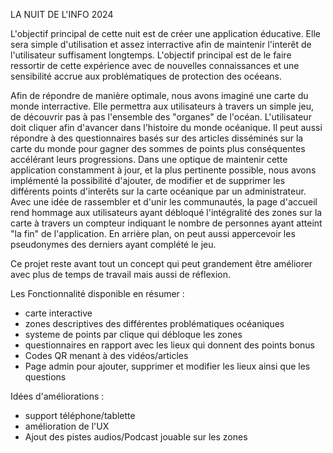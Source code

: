 LA NUIT DE L'INFO 2024





L'objectif principal de cette nuit est de créer une application éducative. Elle sera simple d'utilisation et assez interractive afin de maintenir l'interêt de l'utilisateur suffisament longtemps. L'objectif principal est de le faire ressortir de cette expérience avec de nouvelles connaissances et une sensibilité accrue aux problématiques de protection des océeans.

Afin de répondre de manière optimale, nous avons imaginé une carte du monde interractive. Elle permettra aux utilisateurs à travers un simple jeu, de découvrir pas à pas l'ensemble des "organes" de l'océan. 
L'utilisateur doit cliquer afin d'avancer dans l'histoire du monde océanique. Il peut aussi répondre à des questionnaires basés sur des articles disséminés sur la carte du monde pour gagner des sommes de points plus conséquentes accélérant leurs progressions.
Dans une optique de maintenir cette application constamment à jour, et la plus pertinente possible, nous avons implémenté la possibilité d'ajouter, de modifier et de supprimer les différents points d'interêts sur la carte océanique par un administrateur.
Avec une idée de rassembler et d'unir les communautés, la page d'accueil rend hommage aux utilisateurs ayant débloqué l'intégralité des zones sur la carte à travers un compteur indiquant le nombre de personnes ayant atteint "la fin" de l'application. En arrière plan, on peut aussi appercevoir les pseudonymes des derniers ayant complété le jeu.

Ce projet reste avant tout un concept qui peut grandement être améliorer avec plus de temps de travail mais aussi de réflexion.

Les Fonctionnalité disponible en résumer :
- carte interactive
- zones descriptives des différentes problématiques océaniques
- systeme de points par clique qui débloque les zones
- questionnaires en rapport avec les lieux qui donnent des points bonus
- Codes QR menant à des vidéos/articles
- Page admin pour ajouter, supprimer et modifier les lieux ainsi que les questions

Idées d'améliorations : 
- support téléphone/tablette
- amélioration de l'UX
- Ajout des pistes audios/Podcast jouable sur les zones 
